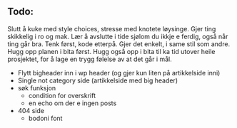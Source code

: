 ## Todo:

Slutt å kuke med style choices, stresse med knotete løysinge. Gjer ting skikkelig i ro og mak.
Lær å avslutte i tide sjølom du ikkje e ferdig, også når ting går bra. Tenk først, kode etterpå. 
Gjer det enkelt, i same stil som andre. Hugg opp planen i bita først. Hugg også opp i bita til 
ka tid utover heile prosjektet, for å lage en trygg følelse av at det går i mål.

- Flytt bigheader inn i wp header (og gjer kun liten på artikkelside inni)
- Single not category side (artikkelside med big header)
- søk funksjon
  - condition for overskrift
  - en echo om der e ingen posts
- 404 side
  - bodoni font
